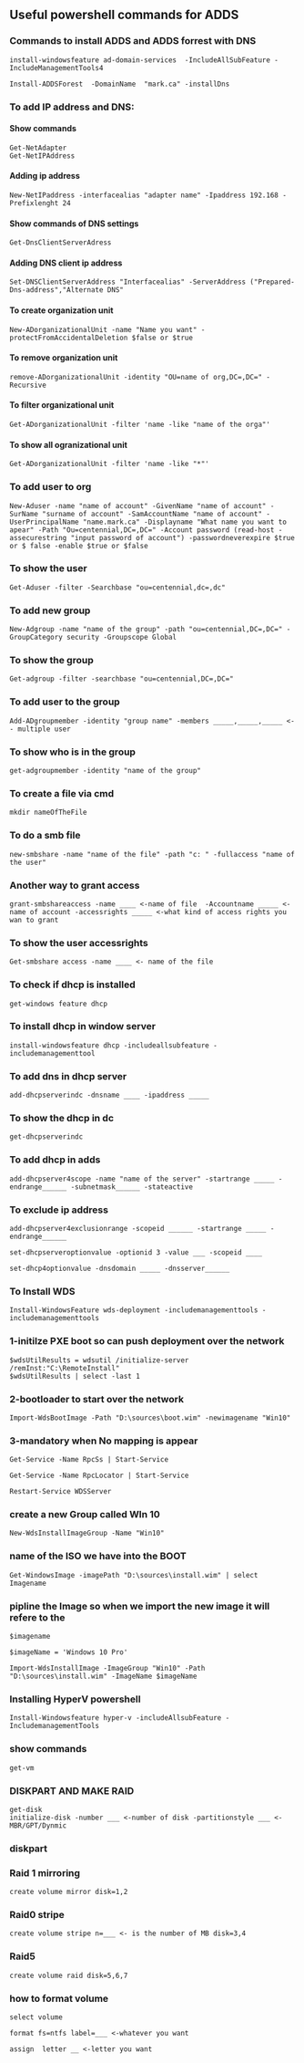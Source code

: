 ## Useful powershell commands for ADDS

### Commands to install ADDS and ADDS forrest with DNS
```
install-windowsfeature ad-domain-services  -IncludeAllSubFeature -IncludeManagementTools4
```
```
Install-ADDSForest  -DomainName  "mark.ca" -installDns
```

### To add IP address and DNS:

#### Show commands
```
Get-NetAdapter
Get-NetIPAddress
```
#### Adding ip address
```
New-NetIPaddress -interfacealias "adapter name" -Ipaddress 192.168 -Prefixlenght 24
```
#### Show commands of DNS settings
```
Get-DnsClientServerAdress
```
#### Adding DNS client ip address
```
Set-DNSClientServerAddress "Interfacealias" -ServerAddress ("Prepared-Dns-address","Alternate DNS"
```
#### To create organization unit
```
New-ADorganizationalUnit -name "Name you want" -protectFromAccidentalDeletion $false or $true
```
#### To remove organization unit
```
remove-ADorganizationalUnit -identity "OU=name of org,DC=,DC=" -Recursive
```
#### To filter organizational unit
```
Get-ADorganizationalUnit -filter 'name -like "name of the orga"'
```
#### To show all ogranizational unit
```
Get-ADorganizationalUnit -filter 'name -like "*"'
```
### To add user to org
```
New-Aduser -name "name of account" -GivenName "name of account" -SurName "surname of account" -SamAccountName "name of account" -UserPrincipalName "name.mark.ca" -Displayname "What name you want to apear" -Path "Ou=centennial,DC=,DC=" -Account password (read-host -assecurestring "input password of account") -passwordneverexpire $true or $ false -enable $true or $false
```
### To show the user 
```
Get-Aduser -filter -Searchbase "ou=centennial,dc=,dc"
```
### To add new group
```
New-Adgroup -name "name of the group" -path "ou=centennial,DC=,DC=" -GroupCategory security -Groupscope Global
```
### To show the group
```
Get-adgroup -filter -searchbase "ou=centennial,DC=,DC="
```
### To add user to the group
```
Add-ADgroupmember -identity "group name" -members _____,_____,_____ <-- multiple user
```
### To show who is in the group
```
get-adgroupmember -identity "name of the group"
```
### To create a file via cmd
```
mkdir nameOfTheFile
```
### To do a smb file
```
new-smbshare -name "name of the file" -path "c: " -fullaccess "name of the user"
```
### Another way to grant access
```
grant-smbshareaccess -name ____ <-name of file  -Accountname _____ <-name of account -accessrights _____ <-what kind of access rights you wan to grant
```
### To show the user accessrights
```
Get-smbshare access -name ____ <- name of the file
```
### To check if dhcp is installed
```
get-windows feature dhcp
```
### To install dhcp in window server
```
install-windowsfeature dhcp -includeallsubfeature -includemanagementtool
```
### To add dns in dhcp server
```
add-dhcpserverindc -dnsname ____ -ipaddress _____
```
### To show the dhcp in dc
```
get-dhcpserverindc
```
### To add dhcp in adds
```
add-dhcpserver4scope -name "name of the server" -startrange _____ -endrange______ -subnetmask______ -stateactive
```
### To exclude ip address
```
add-dhcpserver4exclusionrange -scopeid ______ -startrange _____ -endrange______
```
```
set-dhcpserveroptionvalue -optionid 3 -value ___ -scopeid ____
```
```
set-dhcp4optionvalue -dnsdomain _____ -dnsserver______
```
### To Install WDS
```
Install-WindowsFeature wds-deployment -includemanagementtools -includemanagementtools
```
### 1-initilze PXE boot so can push deployment over the network
```
$wdsUtilResults = wdsutil /initialize-server /remInst:"C:\RemoteInstall"
$wdsUtilResults | select -last 1
```
### 2-bootloader to start over the network
```
Import-WdsBootImage -Path "D:\sources\boot.wim" -newimagename "Win10"
```
### 3-mandatory when No mapping is appear
```
Get-Service -Name RpcSs | Start-Service
```
```
Get-Service -Name RpcLocator | Start-Service
```
```
Restart-Service WDSServer
```
###  create a new Group called WIn 10
```
New-WdsInstallImageGroup -Name "Win10"
```
### name of the ISO we have into the BOOT
```
Get-WindowsImage -imagePath "D:\sources\install.wim" | select Imagename
```
### pipline the Image so when we import the new image it will refere to the 
```
$imagename
```
```
$imageName = 'Windows 10 Pro'
```
```
Import-WdsInstallImage -ImageGroup "Win10" -Path "D:\sources\install.wim" -ImageName $imageName
```
### Installing HyperV powershell
```
Install-Windowsfeature hyper-v -includeAllsubFeature -IncludemanagementTools
```
### show commands
```
get-vm
```
### DISKPART AND MAKE RAID
```
get-disk
initialize-disk -number ___ <-number of disk -partitionstyle ___ <-MBR/GPT/Dynmic
```
### diskpart
### Raid 1 mirroring
```
create volume mirror disk=1,2
```
### Raid0 stripe
```
create volume stripe n=___ <- is the number of MB disk=3,4
```
### Raid5 
```
create volume raid disk=5,6,7
```
### how to format volume
```
select volume
```
```
format fs=ntfs label=___ <-whatever you want
```
```
assign  letter __ <-letter you want
```   

